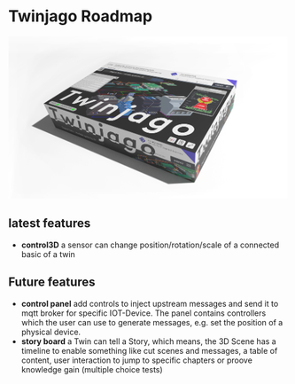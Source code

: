 # Twinjago Roadmap

![Picture of a game called twinjago](/twinjago_Spiel_05.jpg)

## latest features
- **control3D** a sensor can change position/rotation/scale of a connected basic of a twin

## Future features
- **control panel** add controls to inject upstream messages and send it to mqtt broker for specific IOT-Device. The panel contains controllers which the user can use to generate messages, e.g. set the position of a physical device.
- **story board** a Twin can tell a Story, which means, the 3D Scene has a timeline to enable something like cut scenes and messages, a table of content, user interaction to jump to specific chapters or proove knowledge gain (multiple choice tests)
